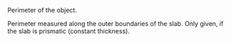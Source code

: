 Perimeter of the object.


<!-- comment -->


Perimeter measured along the outer boundaries of the slab. Only given, if the slab is prismatic (constant thickness).
